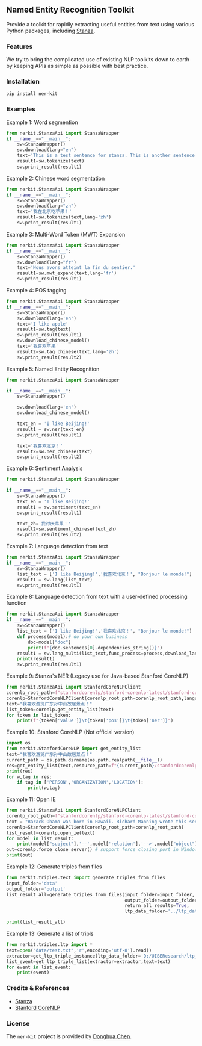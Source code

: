 ## Named Entity Recognition Toolkit

Provide a toolkit for rapidly extracting useful entities from text using various Python packages, including [Stanza](https://stanfordnlp.github.io/stanza/index.html). 

### Features
We try to bring the complicated use of existing NLP toolkits down to earth by keeping APIs as simple as possible with best practice. 

### Installation
```pip
pip install ner-kit
```

### Examples

Example 1: Word segmention
```python
from nerkit.StanzaApi import StanzaWrapper
if __name__=="__main__":
    sw=StanzaWrapper()
    sw.download(lang="en")
    text='This is a test sentence for stanza. This is another sentence.'
    result1=sw.tokenize(text)
    sw.print_result(result1)
```

Example 2: Chinese word segmentation
```python
from nerkit.StanzaApi import StanzaWrapper
if __name__=="__main__":
    sw=StanzaWrapper()
    sw.download(lang="zh")
    text='我在北京吃苹果！'
    result1=sw.tokenize(text,lang='zh')
    sw.print_result(result1)
```

Example 3: Multi-Word Token (MWT) Expansion
```python
from nerkit.StanzaApi import StanzaWrapper
if __name__=="__main__":
    sw=StanzaWrapper()
    sw.download(lang="fr")
    text='Nous avons atteint la fin du sentier.'
    result1=sw.mwt_expand(text,lang='fr')
    sw.print_result(result1)
```

Example 4: POS tagging
```python
from nerkit.StanzaApi import StanzaWrapper
if __name__=="__main__":
    sw=StanzaWrapper()
    sw.download(lang='en')
    text='I like apple'
    result1=sw.tag(text)
    sw.print_result(result1)
    sw.download_chinese_model()
    text='我喜欢苹果'
    result2=sw.tag_chinese(text,lang='zh')
    sw.print_result(result2)
```

Example 5: Named Entity Recognition
```python
from nerkit.StanzaApi import StanzaWrapper

if __name__=="__main__":
    sw=StanzaWrapper()

    sw.download(lang='en')
    sw.download_chinese_model()

    text_en = 'I like Beijing!'
    result1 = sw.ner(text_en)
    sw.print_result(result1)

    text='我喜欢北京！'
    result2=sw.ner_chinese(text)
    sw.print_result(result2)

```

Example 6: Sentiment Analysis
```python
from nerkit.StanzaApi import StanzaWrapper

if __name__=="__main__":
    sw=StanzaWrapper()
    text_en = 'I like Beijing!'
    result1 = sw.sentiment(text_en)
    sw.print_result(result1)

    text_zh='我讨厌苹果！'
    result2=sw.sentiment_chinese(text_zh)
    sw.print_result(result2)
```

Example 7: Language detection from text
```python
from nerkit.StanzaApi import StanzaWrapper
if __name__=="__main__":
    sw=StanzaWrapper()
    list_text = ['I like Beijing!','我喜欢北京！', "Bonjour le monde!"]
    result1 = sw.lang(list_text)
    sw.print_result(result1)
```

Example 8: Language detection from text with a user-defined processing function
```python
from nerkit.StanzaApi import StanzaWrapper
if __name__=="__main__":
    sw=StanzaWrapper()
    list_text = ['I like Beijing!','我喜欢北京！', "Bonjour le monde!"]
    def process(model):# do your own business
        doc=model["doc"]
        print(f"{doc.sentences[0].dependencies_string()}")
    result1 = sw.lang_multi(list_text,func_process=process,download_lang='en,zh,fr')
    print(result1)
    sw.print_result(result1)
```

Example 9: Stanza's NER (Legacy use for Java-based Stanford CoreNLP)
```python
from nerkit.StanzaApi import StanfordCoreNLPClient
corenlp_root_path=f"stanfordcorenlp/stanford-corenlp-latest/stanford-corenlp-4.3.2"
corenlp=StanfordCoreNLPClient(corenlp_root_path=corenlp_root_path,language='zh')
text="我喜欢游览广东孙中山故居景点！"
list_token=corenlp.get_entity_list(text)
for token in list_token:
    print(f"{token['value']}\t{token['pos']}\t{token['ner']}")
```

Example 10: Stanford CoreNLP (Not official version)
```python
import os
from nerkit.StanfordCoreNLP import get_entity_list
text="我喜欢游览广东孙中山故居景点！"
current_path = os.path.dirname(os.path.realpath(__file__))
res=get_entity_list(text,resource_path=f"{current_path}/stanfordcorenlp/stanford-corenlp-latest/stanford-corenlp-4.3.2")
print(res)
for w,tag in res:
    if tag in ['PERSON','ORGANIZATION','LOCATION']:
        print(w,tag)
```

Example 11: Open IE
```python
from nerkit.StanzaApi import StanfordCoreNLPClient
corenlp_root_path=f"stanfordcorenlp/stanford-corenlp-latest/stanford-corenlp-4.3.2"
text = "Barack Obama was born in Hawaii. Richard Manning wrote this sentence."
corenlp=StanfordCoreNLPClient(corenlp_root_path=corenlp_root_path)
list_result=corenlp.open_ie(text)
for model in list_result:
    print(model["subject"],'--',model['relation'],'-->',model["object"])
out=corenlp.force_close_server() # support force closing port in Windows
print(out)
```

Example 12: Generate triples from files
```python
from nerkit.triples.text import generate_triples_from_files
input_folder='data'
output_folder='output'
list_result_all=generate_triples_from_files(input_folder=input_folder,
                                            output_folder=output_folder,
                                            return_all_results=True,
                                            ltp_data_folder='../ltp_data')

print(list_result_all)
```

Example 13: Generate a list of tripls
```python
from nerkit.triples.ltp import *
text=open("data/test.txt",'r',encoding='utf-8').read()
extractor=get_ltp_triple_instance(ltp_data_folder='D:/UIBEResearch/ltp_data')
list_event=get_ltp_triple_list(extractor=extractor,text=text)
for event in list_event:
    print(event)
```

### Credits & References

- [Stanza](https://stanfordnlp.github.io/stanza/index.html)
- [Stanford CoreNLP](https://stanfordnlp.github.io/CoreNLP/)

### License
The `ner-kit` project is provided by [Donghua Chen](https://github.com/dhchenx). 

